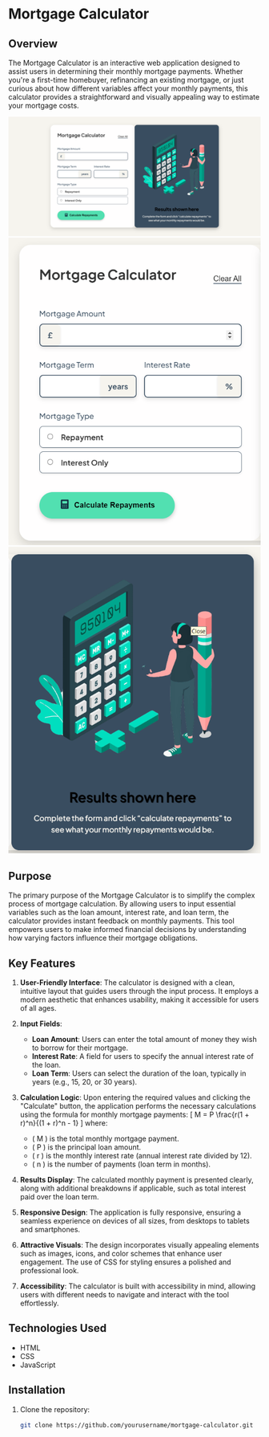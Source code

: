 # Mortgage Calculator

## Overview

The Mortgage Calculator is an interactive web application designed to assist users in determining their monthly mortgage payments. Whether you're a first-time homebuyer, refinancing an existing mortgage, or just curious about how different variables affect your monthly payments, this calculator provides a straightforward and visually appealing way to estimate your mortgage costs.

![Mortgage Calculator Image 1](assets/images/01.png)
![Mortgage Calculator Image 2](assets//images/02.png)
![Mortgage Calculator Image 3](assets/images/03.png)

## Purpose

The primary purpose of the Mortgage Calculator is to simplify the complex process of mortgage calculation. By allowing users to input essential variables such as the loan amount, interest rate, and loan term, the calculator provides instant feedback on monthly payments. This tool empowers users to make informed financial decisions by understanding how varying factors influence their mortgage obligations.

## Key Features

1. **User-Friendly Interface**: The calculator is designed with a clean, intuitive layout that guides users through the input process. It employs a modern aesthetic that enhances usability, making it accessible for users of all ages.

2. **Input Fields**:
   - **Loan Amount**: Users can enter the total amount of money they wish to borrow for their mortgage.
   - **Interest Rate**: A field for users to specify the annual interest rate of the loan.
   - **Loan Term**: Users can select the duration of the loan, typically in years (e.g., 15, 20, or 30 years).

3. **Calculation Logic**: Upon entering the required values and clicking the "Calculate" button, the application performs the necessary calculations using the formula for monthly mortgage payments:
   \[
   M = P \frac{r(1 + r)^n}{(1 + r)^n - 1}
   \]
   where:
   - \( M \) is the total monthly mortgage payment.
   - \( P \) is the principal loan amount.
   - \( r \) is the monthly interest rate (annual interest rate divided by 12).
   - \( n \) is the number of payments (loan term in months).

4. **Results Display**: The calculated monthly payment is presented clearly, along with additional breakdowns if applicable, such as total interest paid over the loan term.

5. **Responsive Design**: The application is fully responsive, ensuring a seamless experience on devices of all sizes, from desktops to tablets and smartphones.

6. **Attractive Visuals**: The design incorporates visually appealing elements such as images, icons, and color schemes that enhance user engagement. The use of CSS for styling ensures a polished and professional look.

7. **Accessibility**: The calculator is built with accessibility in mind, allowing users with different needs to navigate and interact with the tool effortlessly.

## Technologies Used

- HTML
- CSS
- JavaScript

## Installation

1. Clone the repository:
   ```bash
   git clone https://github.com/yourusername/mortgage-calculator.git
